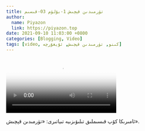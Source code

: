```yaml
---
title: تۈرمىدىن قېچىش 1-بۆلۈم 03-قىسىم
author:
  name: Piyazon
  link: https://piyazon.top
date: 2021-09-10 11:03:00 +0800
categories: [Blogging, Video]
tags: [video, كىنو, تۈرمىدىن قېچىش, ئۇيغۇرچە]
---
```


<style>
@import url(/assets/css/uyghur.css);
</style>

<video id="player" class="weixin_video" playsinline controls poster="https://gitlab.com/Alimjoo/cdn_img/-/raw/main/movie/pb/pb1.jpg"
  wxv="wxv_2041453686832365569" src="">

  <track kind="captions" label="English&Chinese" src="https://piyazon.top/storage/assets/subtitles/pb/s01e03.vtt" srclang="en&zh-CN"   />
</video>

ئامىرىكا كۆپ قىسىملىق تىلىۋىزىيە تىياتىرى: «تۈرمىدىن قېچىش».
